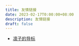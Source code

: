 ```yaml
---
title: 友情链接
date: 2023-02-17T0:00:00+08:00
description: 友情链接
draft: false
---
```

- [凛子的导标](https://blog.rinkko.moe/)